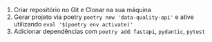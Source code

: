 1. Criar repositório no Git e Clonar na sua máquina
2. Gerar projeto via poetry `poetry new 'data-quality-api'` e ative utilizando `eval '$(poetry env activate)'`
3. Adicionar dependências com `poetry add`: `fastapi`, `pydantic`, `pytest`